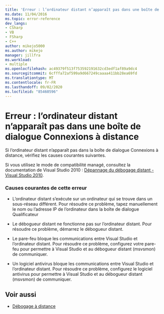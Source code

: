 ```yaml
---
title: 'Erreur : l’ordinateur distant n’apparaît pas dans une boîte de dialogue connexions à distance | Microsoft Docs'
ms.date: 11/04/2016
ms.topic: error-reference
dev_langs:
- CSharp
- VB
- FSharp
- C++
author: mikejo5000
ms.author: mikejo
manager: jillfra
ms.workload:
- multiple
ms.openlocfilehash: ac49379f513f753592191632cd3edf1af89a9dc4
ms.sourcegitcommit: 6cfffa72af599a9d667249caaaa411bb28ea69fd
ms.translationtype: MT
ms.contentlocale: fr-FR
ms.lasthandoff: 09/02/2020
ms.locfileid: "85460596"
---
```

# <a name="error-remote-machine-does-not-appear-in-a-remote-connections-dialog"></a>Erreur : l’ordinateur distant n’apparaît pas dans une boîte de dialogue Connexions à distance
Si l’ordinateur distant n’apparaît pas dans la boîte de dialogue Connexions à distance, vérifiez les causes courantes suivantes.

 Si vous utilisez le mode de compatibilité managé, consultez la documentation de Visual Studio 2010 : [Dépannage du débogage distant - Visual Studio 2010](/previous-versions/visualstudio/visual-studio-2010/2ys11ead(v=vs.100)).

### <a name="common-causes-for-this-error"></a>Causes courantes de cette erreur

- L’ordinateur distant s’exécute sur un ordinateur qui se trouve dans un sous-réseau différent. Pour résoudre ce problème, tapez manuellement le nom ou l’adresse IP de l’ordinateur dans la boîte de dialogue Qualificateur

- Le débogueur distant ne fonctionne pas sur l’ordinateur distant. Pour résoudre ce problème, démarrez le débogueur distant.

- Le pare-feu bloque les communications entre Visual Studio et l’ordinateur distant. Pour résoudre ce problème, configurez votre pare-feu pour permettre à Visual Studio et au débogueur distant (msvsmon) de communiquer.

- Un logiciel antivirus bloque les communications entre Visual Studio et l’ordinateur distant. Pour résoudre ce problème, configurez le logiciel antivirus pour permettre à Visual Studio et au débogueur distant (msvsmon) de communiquer.

## <a name="see-also"></a>Voir aussi
- [Débogage à distance](../debugger/remote-debugging.md)